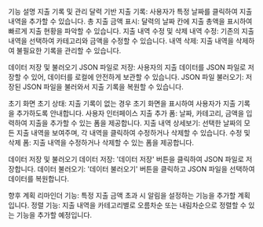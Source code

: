 기능 설명
지출 기록 및 관리
달력 기반 지출 기록: 사용자가 특정 날짜를 클릭하여 지출 내역을 추가할 수 있습니다.
총 지출 금액 표시: 달력의 날짜 칸에 지출 총액을 표시하여 빠르게 지출 현황을 파악할 수 있습니다.
지출 내역 수정 및 삭제
내역 수정: 기존의 지출 내역을 선택하여 카테고리와 금액을 수정할 수 있습니다.
내역 삭제: 지출 내역을 삭제하여 불필요한 기록을 관리할 수 있습니다.

데이터 저장 및 불러오기
JSON 파일로 저장: 사용자의 지출 데이터를 JSON 파일로 저장할 수 있어, 데이터를 로컬에 안전하게 보관할 수 있습니다.
JSON 파일 불러오기: 저장된 JSON 파일을 불러와서 지출 기록을 복원할 수 있습니다.

초기 화면
초기 상태: 지출 기록이 없는 경우 초기 화면을 표시하여 사용자가 지출 기록을 추가하도록 안내합니다.
사용자 인터페이스
지출 추가 폼: 날짜, 카테고리, 금액을 입력하여 지출을 추가할 수 있는 폼을 제공합니다.
지출 내역 상세보기: 선택한 날짜의 모든 지출 내역을 보여주며, 각 내역을 클릭하여 수정하거나 삭제할 수 있습니다.
수정 및 삭제 폼: 지출 내역을 수정하거나 삭제할 수 있는 폼을 제공합니다.

데이터 저장 및 불러오기
데이터 저장: '데이터 저장' 버튼을 클릭하여 JSON 파일로 저장합니다.
데이터 불러오기: '데이터 불러오기' 버튼을 클릭하고 JSON 파일을 선택하여 데이터를 복원합니다.

향후 계획
리마인더 기능: 특정 지출 금액 초과 시 알림을 설정하는 기능을 추가할 계획입니다.
정렬 기능: 지출 내역을 카테고리별로 오름차순 또는 내림차순으로 정렬할 수 있는 기능을 추가할 예정입니다.
